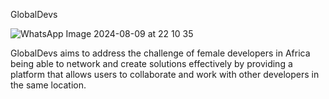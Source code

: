 GlobalDevs

![WhatsApp Image 2024-08-09 at 22 10 35](https://github.com/user-attachments/assets/f616f554-4f03-4d25-8d2a-c7ca643107f1)

GlobalDevs aims to address the challenge of female developers in Africa being able to network and create solutions effectively by providing a platform that allows users to collaborate
and work with other developers in the same location. 

